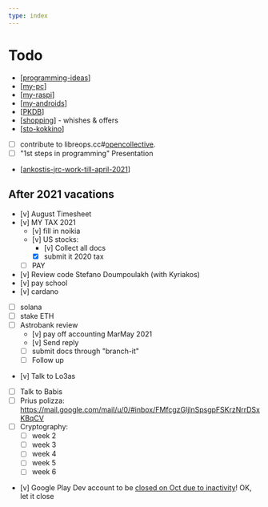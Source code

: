 ```yaml
---
type: index
---
```

# Todo
<!-- [x] You can mark it completed by pressing `Alt`+`C` when your cursor is on this line -->

- [[programming-ideas]]
- [[my-pc]]
- [[my-raspi]]
- [[my-androids]]
- [[PKDB]]
- [[shopping]] - whishes & offers
- [[sto-kokkino]]
- [ ] contribute to libreops.cc#[opencollective](https://opencollective.com/libreops/).
- [ ] "1st steps in programming" Presentation
- [[ankostis-jrc-work-till-april-2021]]

## After 2021 vacations

- [v] August Timesheet
- [v] MY TAX 2021
  - [v] fill in noikia
  - [v] US stocks:
    - [v] Collect all docs
    - [x] submit it 2020 tax
  - [ ] PAY
- [v] Review code Stefano Doumpoulakh (with Kyriakos)
- [v] pay school
- [v] cardano
- [ ] solana
- [ ] stake ETH
- [ ] Astrobank review
  - [v] pay off accounting MarMay 2021
  - [v] Send reply
  - [ ] submit docs through "branch-it"
  - [ ] Follow up
- [v] Talk to Lo3as
- [ ] Talk to Babis
- [ ] Prius polizza: https://mail.google.com/mail/u/0/#inbox/FMfcgzGljlnSpsgpFSKrzNrrDSxKBqCV
- [ ] Cryptography:
  - [ ] week 2
  - [ ] week 3
  - [ ] week 4
  - [ ] week 5
  - [ ] week 6
- [v] Google Play Dev account to be [closed on Oct due to inactivity](https://mail.google.com/mail/u/0/#inbox/FMfcgzGljlqmDPnbTknBRWVGgCXsFJGW)! OK, let it close

[//begin]: # "Autogenerated link references for markdown compatibility"
[programming-ideas]: programming-ideas.md "Programming Ideas"
[my-pc]: my-pc.md "My PC"
[my-raspi]: my-raspi.md "My raspi"
[my-androids]: my-androids.md "My Androids"
[PKDB]: pkdb.md "Personal Knowledge Database"
[shopping]: shopping.md "Shopping"
[sto-kokkino]: sto-kokkino.md "Sto Kokkino"
[ankostis-jrc-work-till-april-2021]: Walls/JRC/ankostis-jrc-work-till-april-2021.md "Ankostis JRC Work till April 2021"
[//end]: # "Autogenerated link references"
